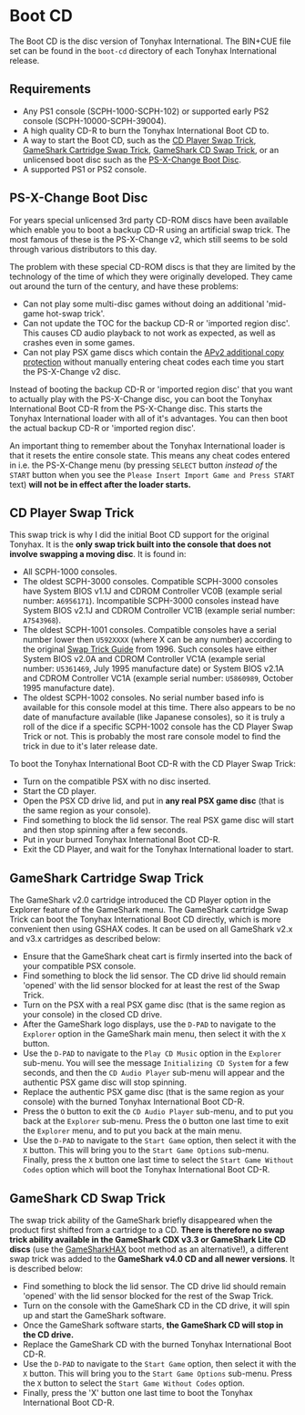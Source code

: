 # Boot CD

The Boot CD is the disc version of Tonyhax International. The BIN+CUE file set can be found in the `boot-cd` directory of each Tonyhax International release.

## Requirements

*   Any PS1 console (SCPH-1000-SCPH-102) or supported early PS2 console (SCPH-10000-SCPH-39004).
*   A high quality CD-R to burn the Tonyhax International Boot CD to.
*   A way to start the Boot CD, such as the [CD Player Swap Trick](#cd-player-swap-trick), [GameShark Cartridge Swap Trick](#gameshark-cartridge-swap-trick), [GameShark CD Swap Trick](#gameshark-cd-swap-trick), or an unlicensed boot disc such as the [PS-X-Change Boot Disc](#ps-x-change-boot-disc).
*   A supported PS1 or PS2 console.

## PS-X-Change Boot Disc

For years special unlicensed 3rd party CD-ROM discs have been available which enable you to boot a backup CD-R using an artificial swap trick. The most famous of these is the PS-X-Change v2, which still seems to be sold through various distributors to this day.

The problem with these special CD-ROM discs is that they are limited by the technology of the time of which they were originally developed. They came out around the turn of the century, and have these problems:

*   Can not play some multi-disc games without doing an additional 'mid-game hot-swap trick'.
*   Can not update the TOC for the backup CD-R or 'imported region disc'. This causes CD audio playback to not work as expected, as well as crashes even in some games.
*   Can not play PSX game discs which contain the [APv2 additional copy protection](anti-piracy-bypass.md) without manually entering cheat codes each time you start the PS-X-Change v2 disc.

Instead of booting the backup CD-R or 'imported region disc' that you want to actually play with the PS-X-Change disc, you can boot the Tonyhax International Boot CD-R from the PS-X-Change disc. This starts the Tonyhax International loader with all of it's advantages. You can then boot the actual backup CD-R or 'imported region disc'.

An important thing to remember about the Tonyhax International loader is that it resets the entire console state. This means any cheat codes entered in i.e. the PS-X-Change menu (by pressing `SELECT` button _instead of_ the `START` button when you see the `Please Insert Import Game and Press START` text) **will not be in effect after the loader starts.**

## CD Player Swap Trick

This swap trick is why I did the initial Boot CD support for the original Tonyhax. It is the **only swap trick built into the console that does not involve swapping a moving disc**. It is found in:

*   All SCPH-1000 consoles.
*   The oldest SCPH-3000 consoles. Compatible SCPH-3000 consoles have System BIOS v1.1J and CDROM Controller VC0B (example serial number: `A6956171`). Incompatible SCPH-3000 consoles instead have System BIOS v2.1J and CDROM Controller VC1B (example serial number: `A7543968`).
*   The oldest SCPH-1001 consoles. Compatible consoles have a serial number lower then `U592XXXX` (where X can be any number) according to the original [Swap Trick Guide](https://gamefaqs.gamespot.com/ps/916392-PSX/faqs/4708) from 1996. Such consoles have either System BIOS v2.0A and CDROM Controller VC1A (example serial number: `U5361469`, July 1995 manufacture date) or System BIOS v2.1A and CDROM Controller VC1A (example serial number: `U5860989`, October 1995 manufacture date).
*   The oldest SCPH-1002 consoles. No serial number based info is available for this console model at this time. There also appears to be no date of manufacture available (like Japanese consoles), so it is truly a roll of the dice if a specific SCPH-1002 console has the CD Player Swap Trick or not. This is probably the most rare console model to find the trick in due to it's later release date.

To boot the Tonyhax International Boot CD-R with the CD Player Swap Trick:

*   Turn on the compatible PSX with no disc inserted.
*   Start the CD player.
*   Open the PSX CD drive lid, and put in **any real PSX game disc** (that is the same region as your console).
*   Find something to block the lid sensor. The real PSX game disc will start and then stop spinning after a few seconds.
*   Put in your burned Tonyhax International Boot CD-R.
*   Exit the CD Player, and wait for the Tonyhax International loader to start.

## GameShark Cartridge Swap Trick

The GameShark v2.0 cartridge introduced the CD Player option in the Explorer feature of the GameShark menu. The GameShark cartridge Swap Trick can boot the Tonyhax International Boot CD directly, which is more convenient then using GSHAX codes. It can be used on all GameShark v2.x and v3.x cartridges as described below:

*   Ensure that the GameShark cheat cart is firmly inserted into the back of your compatible PSX console. 
*   Find something to block the lid sensor. The CD drive lid should remain 'opened' with the lid sensor blocked for at least the rest of the Swap Trick.
*   Turn on the PSX with a real PSX game disc (that is the same region as your console) in the closed CD drive.
*   After the GameShark logo displays, use the `D-PAD` to navigate to the `Explorer` option in the GameShark main menu, then select it with the `X` button.
*   Use the `D-PAD` to navigate to the `Play CD Music` option in the `Explorer` sub-menu. You will see the message `Initializing CD System` for a few seconds, and then the `CD Audio Player` sub-menu will appear and the authentic PSX game disc will stop spinning.
*   Replace the authentic PSX game disc (that is the same region as your console) with the burned Tonyhax International Boot CD-R.
*   Press the `O` button to exit the `CD Audio Player` sub-menu, and to put you back at the `Explorer` sub-menu. Press the `O` button one last time to exit the `Explorer` menu, and to put you back at the main menu.
*   Use the `D-PAD` to navigate to the `Start Game` option, then select it with the `X` button. This will bring you to the `Start Game Options` sub-menu. Finally, press the `X` button one last time to select the `Start Game Without Codes` option which will boot the Tonyhax International Boot CD-R.

## GameShark CD Swap Trick

The swap trick ability of the GameShark briefly disappeared when the product first shifted from a cartridge to a CD. **There is therefore no swap trick ability available in the GameShark CDX v3.3 or GameShark Lite CD discs** (use the [GameSharkHAX](gameshark-code.md) boot method as an alternative!), a different swap trick was added to the **GameShark v4.0 CD and all newer versions**. It is described below:

*   Find something to block the lid sensor. The CD drive lid should remain 'opened' with the lid sensor blocked for the rest of the Swap Trick.
*   Turn on the console with the GameShark CD in the CD drive, it will spin up and start the GameShark software.
*   Once the GameShark software starts, **the GameShark CD will stop in the CD drive.**
*   Replace the GameShark CD with the burned Tonyhax International Boot CD-R.
*   Use the `D-PAD` to navigate to the `Start Game` option, then select it with the `X` button. This will bring you to the `Start Game Options` sub-menu. Press the `X` button to select the `Start Game Without Codes` option.
*   Finally, press the 'X' button one last time to boot the Tonyhax International Boot CD-R.
